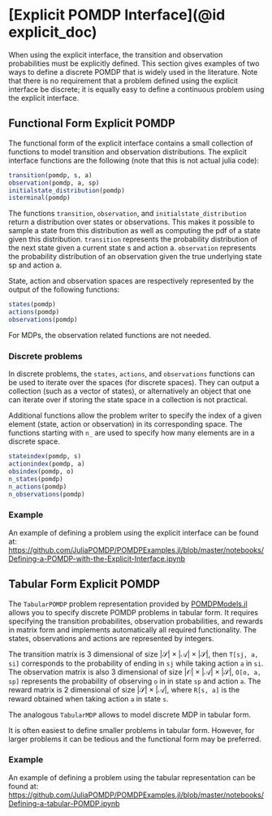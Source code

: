 # [Explicit POMDP Interface](@id explicit_doc)

When using the explicit interface, the transition and observation probabilities must be explicitly defined. This section gives examples of two ways to define a discrete POMDP that is widely used in the literature.
Note that there is no requirement that a problem defined using the explicit interface be discrete; it is equally easy to define a continuous problem using the explicit interface.

## Functional Form Explicit POMDP

The functional form of the explicit interface contains a small collection of functions to model transition and observation distributions. The explicit interface functions are the following (note that this is not actual julia code):
```julia
transition(pomdp, s, a) 
observation(pomdp, a, sp)
initialstate_distribution(pomdp)
isterminal(pomdp)
```

The functions `transition`, `observation`, and `initialstate_distribution` return a distribution over states or observations. This makes it possible to sample a state from this distribution as well as computing the pdf of a state given this distribution. `transition` represents the probability distribution of the next state given a current state s and action a. `observation` represents the probability distribution of an observation given the true underlying state sp and action a. 

State, action and observation spaces are respectively represented by the output of the following functions:
```julia
states(pomdp)
actions(pomdp)
observations(pomdp)
```


For MDPs, the observation related functions are not needed. 

### Discrete problems 


In discrete problems, the `states`, `actions`, and `observations` functions can be used to iterate over the spaces (for discrete spaces). They can output a collection (such as a vector of states), or alternatively an object that one can iterate over if storing the state space in a collection is not practical. 

Additional functions allow the problem writer to specify the index of a given element (state, action or observation) in its corresponding space. The functions starting with `n_` are used to specify how many elements are in a discrete space.
```julia
stateindex(pomdp, s)
actionindex(pomdp, a)
obsindex(pomdp, o)
n_states(pomdp)
n_actions(pomdp)
n_observations(pomdp)
```

### Example 

An example of defining a problem using the explicit interface can be found at: 
https://github.com/JuliaPOMDP/POMDPExamples.jl/blob/master/notebooks/Defining-a-POMDP-with-the-Explicit-Interface.ipynb


## Tabular Form Explicit POMDP

The `TabularPOMDP` problem representation provided by [POMDPModels.jl](https://github.com/JuliaPOMDP/POMDPModels.jl) allows you to specify discrete POMDP problems in tabular form. It requires specifying the transition probabilites, observation probabilities, and rewards in matrix form and implements automatically all required functionality. The states, observations and actions are represented by integers.

The transition matrix is 3 dimensional of size $|\mathcal{S}|\times |\mathcal{A}| \times |\mathcal{S}|$, then `T[sj, a, si]` corresponds to the probability of ending in `sj` while taking action `a` in `si`. The observation matrix is also 3 dimensional of size $|\mathcal{O}| \times |\mathcal{A}| \times |\mathcal{S}|$, `O[o, a, sp]` represents the probability of observing `o` in in state `sp` and action `a`. The reward matrix is 2 dimensional of size $|\mathcal{S}|\times |\mathcal{A}|$, where `R[s, a]` is the reward obtained when taking action `a` in state `s`. 

The analogous `TabularMDP` allows to model discrete MDP in tabular form.

It is often easiest to define smaller problems in tabular form. However, for larger problems it can be tedious and the functional form may be preferred.

### Example 

An example of defining a problem using the tabular representation can be found at: 
https://github.com/JuliaPOMDP/POMDPExamples.jl/blob/master/notebooks/Defining-a-tabular-POMDP.ipynb

